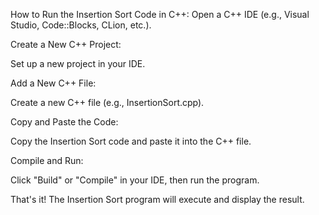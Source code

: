How to Run the Insertion Sort Code in C++:
Open a C++ IDE (e.g., Visual Studio, Code::Blocks, CLion, etc.).

Create a New C++ Project:

Set up a new project in your IDE.

Add a New C++ File:

Create a new C++ file (e.g., InsertionSort.cpp).

Copy and Paste the Code:

Copy the Insertion Sort code and paste it into the C++ file.

Compile and Run:

Click "Build" or "Compile" in your IDE, then run the program.

That's it! The Insertion Sort program will execute and display the result.








